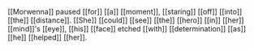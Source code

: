 [[Morwenna]] paused [[for]] [[a]] [[moment]], [[staring]] [[off]] [[into]] [[the]] [[distance]]. [[She]] [[could]] [[see]] [[the]] [[hero]] [[in]] [[her]] [[mind]]'s [[eye]], [[his]] [[face]] etched [[with]] [[determination]] [[as]] [[he]] [[helped]] [[her]].